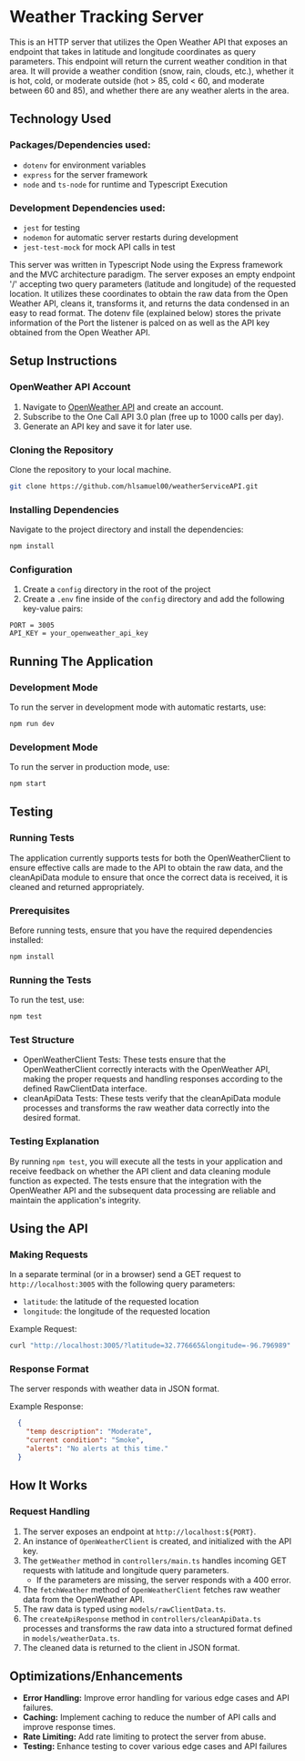 # Weather Tracking Server
This is an HTTP server that utilizes the Open Weather API that exposes an endpoint that takes in latitude and longitude coordinates as query parameters. This endpoint will return the current weather condition in that area. It will provide a weather condition (snow, rain, clouds, etc.), whether it is hot, cold, or moderate outside (hot > 85, cold < 60, and moderate between 60 and 85), and whether there are any weather alerts in the area.
 
## Technology Used
 
### Packages/Dependencies used:
- `dotenv` for environment variables
- `express` for the server framework
- `node` and `ts-node` for runtime and Typescript Execution

### Development Dependencies used:
- `jest` for testing 
- `nodemon` for automatic server restarts during development
- `jest-test-mock` for mock API calls in test

This server was written in Typescript Node using the Express framework and the MVC architecture paradigm. The server exposes an empty endpoint '/' accepting two query parameters (latitude and longitude) of the requested location. It utilizes these coordinates to obtain the raw data from the Open Weather API, cleans it, transforms it, and returns the data condensed in an easy to read format. The dotenv file (explained below) stores the private information of the Port the listener is palced on as well as the API key obtained from the Open Weather API.

## Setup Instructions

### OpenWeather API Account
1. Navigate to [OpenWeather API](https://openweathermap.org/api) and create an account.
2. Subscribe to the One Call API 3.0 plan (free up to 1000 calls per day).
3. Generate an API key and save it for later use.

### Cloning the Repository
Clone the repository to your local machine.
```bash
git clone https://github.com/hlsamuel00/weatherServiceAPI.git
```

### Installing Dependencies
Navigate to the project directory and install the dependencies:
```bash
npm install
```
### Configuration
1. Create a `config` directory in the root of the project
2. Create a `.env` fine inside of the `config` directory and add the following key-value pairs:
```
PORT = 3005
API_KEY = your_openweather_api_key
```
## Running The Application

### Development Mode
To run the server in development mode with automatic restarts, use:
```bash
npm run dev
```

### Development Mode
To run the server in production mode, use:
```bash
npm start
```

## Testing

### Running Tests
The application currently supports tests for both the OpenWeatherClient to ensure effective calls are made to the API to obtain the raw data, and the cleanApiData module to ensure that once the correct data is received, it is cleaned and returned appropriately.

### Prerequisites
Before running tests, ensure that you have the required dependencies installed: 
```bash
npm install
```

### Running the Tests
To run the test, use:
```bash
npm test
```
### Test Structure
- OpenWeatherClient Tests: These tests ensure that the OpenWeatherClient correctly interacts with the OpenWeather API, making the proper requests and handling responses according to the defined RawClientData interface.
- cleanApiData Tests: These tests verify that the cleanApiData module processes and transforms the raw weather data correctly into the desired format.

### Testing Explanation
By running `npm test`, you will execute all the tests in your application and receive feedback on whether the API client and data cleaning module function as expected. The tests ensure that the integration with the OpenWeather API and the subsequent data processing are reliable and maintain the application's integrity.

## Using the API

### Making Requests
In a separate terminal (or in a browser) send a GET request to `http://localhost:3005` with the following query parameters:
- `latitude`: the latitude of the requested location
- `longitude`: the longitude of the requested location

Example Request:
```bash
curl "http://localhost:3005/?latitude=32.776665&longitude=-96.796989"
```

### Response Format
The server responds with weather data in JSON format. 

Example Response:
```json
  {
    "temp description": "Moderate",
    "current condition": "Smoke",
    "alerts": "No alerts at this time."
  }
```

## How It Works

### Request Handling
1. The server exposes an endpoint at `http://localhost:${PORT}`.
2. An instance of `OpenWeatherClient` is created, and initialized with the API key.
3. The `getWeather` method in `controllers/main.ts` handles incoming GET requests with latitude and longitude query parameters.
   - If the parameters are missing, the server responds with a 400 error.
4. The `fetchWeather` method of `OpenWeatherClient` fetches raw weather data from the OpenWeather API.
5. The raw data is typed using `models/rawClientData.ts`.
6. The `createApiResponse` method in `controllers/cleanApiData.ts` processes and transforms the raw data into a structured format defined in `models/weatherData.ts`.
7. The cleaned data is returned to the client in JSON format.
 
## Optimizations/Enhancements

- **Error Handling:** Improve error handling for various edge cases and API failures.
- **Caching:** Implement caching to reduce the number of API calls and improve response times.
- **Rate Limiting:** Add rate limiting to protect the server from abuse.
- **Testing:** Enhance testing to cover various edge cases and API failures
